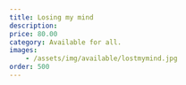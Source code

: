 ```yaml
---
title: Losing my mind
description: 
price: 80.00
category: Available for all.
images: 
    - /assets/img/available/lostmymind.jpg
order: 500
---
```

